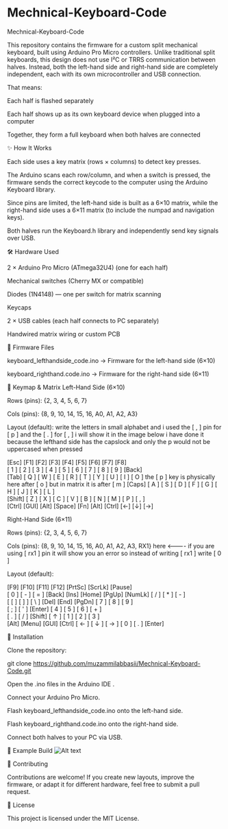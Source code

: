 # Mechnical-Keyboard-Code
Mechnical-Keyboard-Code

This repository contains the firmware for a custom split mechanical keyboard, built using Arduino Pro Micro controllers. Unlike traditional split keyboards, this design does not use I²C or TRRS communication between halves. Instead, both the left-hand side and right-hand side are completely independent, each with its own microcontroller and USB connection.

That means:

Each half is flashed separately

Each half shows up as its own keyboard device when plugged into a computer

Together, they form a full keyboard when both halves are connected

✨ How It Works

Each side uses a key matrix (rows × columns) to detect key presses.

The Arduino scans each row/column, and when a switch is pressed, the firmware sends the correct keycode to the computer using the Arduino Keyboard library.

Since pins are limited, the left-hand side is built as a 6×10 matrix, while the right-hand side uses a 6×11 matrix (to include the numpad and navigation keys).

Both halves run the Keyboard.h library and independently send key signals over USB.

🛠️ Hardware Used

2 × Arduino Pro Micro (ATmega32U4) (one for each half)

Mechanical switches (Cherry MX or compatible)

Diodes (1N4148) — one per switch for matrix scanning

Keycaps

2 × USB cables (each half connects to PC separately)

Handwired matrix wiring or custom PCB

📂 Firmware Files

keyboard_lefthandside_code.ino → Firmware for the left-hand side (6×10)

keyboard_righthand.code.ino → Firmware for the right-hand side (6×11)

🎹 Keymap & Matrix
Left-Hand Side (6×10)

Rows (pins): {2, 3, 4, 5, 6, 7}

Cols (pins): {8, 9, 10, 14, 15, 16, A0, A1, A2, A3}

Layout (default):
write the letters in small alphabet and i used the [ , ] pin for [ p ] and the [ . ] for [ , ] 
i will show it in the image below 
i have done it because the lefthand side has the capslock and 
only the p would not be uppercased when pressed

[Esc] [F1] [F2] [F3] [F4] [F5] [F6] [F7] [F8]  
[ 1 ] [ 2 ] [ 3 ] [ 4 ] [ 5 ] [ 6 ] [ 7 ] [ 8 ] [ 9 ] [Back]  
[Tab] [ Q ] [ W ] [ E ] [ R ] [ T ] [ Y ] [ U ] [ I ] [ O ]   the [ p ] key is physically here after [ o ] but in matrix it is after [ m ] 
[Caps] [ A ] [ S ] [ D ] [ F ] [ G ] [ H ] [ J ] [ K ] [ L ]  
[Shift] [ Z ] [ X ] [ C ] [ V ] [ B ] [ N ] [ M ] [ P ] [ , ]  
[Ctrl] [GUI] [Alt] [Space] [Fn] [Alt] [Ctrl] [←] [↓] [→]  

Right-Hand Side (6×11)

Rows (pins): {2, 3, 4, 5, 6, 7}

Cols (pins): {8, 9, 10, 14, 15, 16, A0, A1, A2, A3, RX1} here <----
if you are using [ rx1 ] pin 
it will show you an error so instead of writing [ rx1 ] write [ 0 ]

Layout (default):

[F9] [F10] [F11] [F12] [PrtSc] [ScrLk] [Pause]  
[ 0 ] [ - ] [ = ] [Back] [Ins] [Home] [PgUp] [NumLk] [ / ] [ * ] [ - ]  
[ [ ] [ ] ] [ \ ] [Del] [End] [PgDn] [ 7 ] [ 8 ] [ 9 ]  
[ ; ] [ ' ] [Enter] [ 4 ] [ 5 ] [ 6 ] [ + ]  
[ . ] [ / ] [Shift] [ ↑ ] [ 1 ] [ 2 ] [ 3 ]  
[Alt] [Menu] [GUI] [Ctrl] [ ← ] [ ↓ ] [ → ] [ 0 ] [ . ] [Enter]  

🚀 Installation

Clone the repository:

git clone https://github.com/muzammilabbasii/Mechnical-Keyboard-Code.git


Open the .ino files in the Arduino IDE
.

Connect your Arduino Pro Micro.

Flash keyboard_lefthandside_code.ino onto the left-hand side.

Flash keyboard_righthand.code.ino onto the right-hand side.

Connect both halves to your PC via USB.

📸 Example Build
![Alt text](image/IMG20250901223742.jpg)


🤝 Contributing

Contributions are welcome! If you create new layouts, improve the firmware, or adapt it for different hardware, feel free to submit a pull request.

📜 License

This project is licensed under the MIT License.
